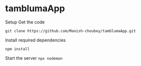 # tamblumaApp

Setup
Get the code

`git clone https://github.com/Manish-choubey/tamblumaApp.git`

Install required dependencies

`npm install`


Start the server
`npx nodemon`



